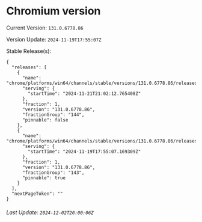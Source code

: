 # Chromium version

Current Version: `131.0.6778.86`

Version Update: `2024-11-19T17:55:07Z`

Stable Release(s):
```
{
  "releases": [
    {
      "name": "chrome/platforms/win64/channels/stable/versions/131.0.6778.86/releases/1732222932",
      "serving": {
        "startTime": "2024-11-21T21:02:12.765408Z"
      },
      "fraction": 1,
      "version": "131.0.6778.86",
      "fractionGroup": "144",
      "pinnable": false
    },
    {
      "name": "chrome/platforms/win64/channels/stable/versions/131.0.6778.86/releases/1732038907",
      "serving": {
        "startTime": "2024-11-19T17:55:07.169309Z"
      },
      "fraction": 1,
      "version": "131.0.6778.86",
      "fractionGroup": "143",
      "pinnable": true
    }
  ],
  "nextPageToken": ""
}
```

###### Last Update: `2024-12-02T20:00:06Z`
        